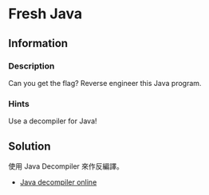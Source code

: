 # Fresh Java

## Information

### Description

Can you get the flag?
Reverse engineer this Java program.

### Hints

Use a decompiler for Java!

## Solution
使用 Java Decompiler 來作反編譯。
* [Java decompiler online](http://www.javadecompilers.com/)
